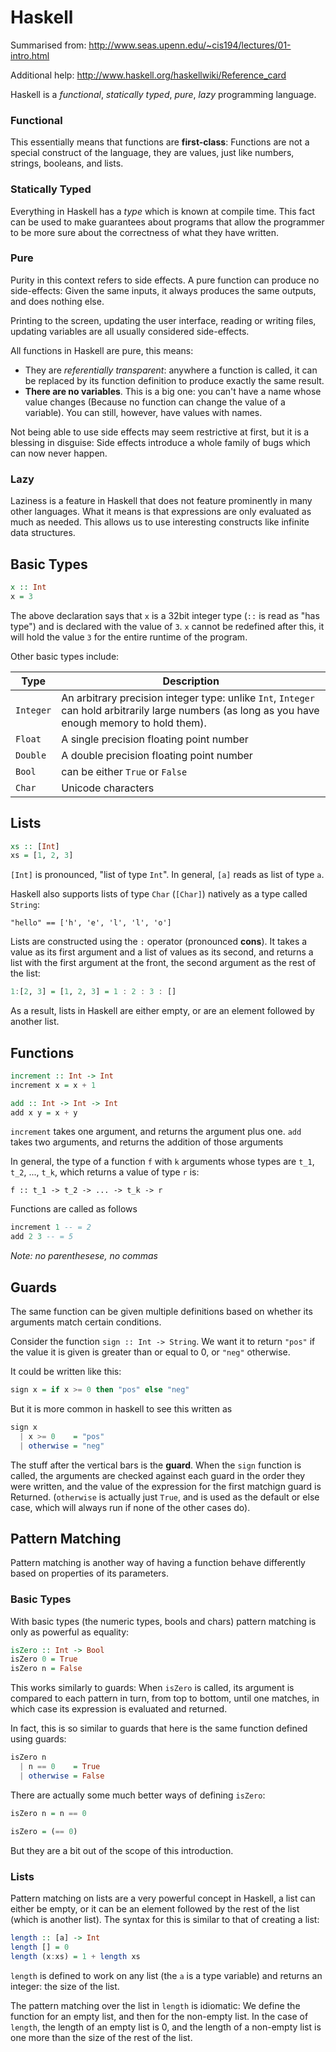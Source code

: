 # Haskell

Summarised from: http://www.seas.upenn.edu/~cis194/lectures/01-intro.html

Additional help: http://www.haskell.org/haskellwiki/Reference_card

Haskell is a *functional*, *statically typed*, *pure*, *lazy* programming
language.

### Functional

This essentially means that functions are **first-class**: Functions are not
a special construct of the language, they are values, just like numbers,
strings, booleans, and lists.

### Statically Typed

Everything in Haskell has a *type* which is known at compile time. This fact
can be used to make guarantees about programs that allow the programmer to be
more sure about the correctness of what they have written.

### Pure

Purity in this context refers to side effects. A pure function can produce
no side-effects: Given the same inputs, it always produces the same outputs,
and does nothing else.

Printing to the screen, updating the user interface, reading or writing files,
updating variables are all usually considered side-effects.

All functions in Haskell are pure, this means:

 * They are *referentially transparent*: anywhere a function is called, it
   can be replaced by its function definition to produce exactly the same
   result.
 * **There are no variables**. This is a big one: you can't have a name whose
   value changes (Because no function can change the value of a variable).
   You can still, however, have values with names.

Not being able to use side effects may seem restrictive at first, but it is a
blessing in disguise: Side effects introduce a whole family of bugs which can
now never happen.

### Lazy

Laziness is a feature in Haskell that does not feature prominently in many
other languages. What it means is that expressions are only evaluated as much
as needed. This allows us to use interesting constructs like infinite
data structures.

## Basic Types

```haskell
x :: Int
x = 3
```

The above declaration says that `x` is a 32bit integer type (`::` is read as
"has type") and is declared with the value of `3`. `x` cannot be redefined
after this, it will hold the value `3` for the entire runtime of the program.

Other basic types include:

Type      | Description
--------- | -----------
`Integer` | An arbitrary precision integer type: unlike `Int`, `Integer` can hold arbitrarily large numbers (as long as you have enough memory to hold them).
`Float`   | A single precision floating point number
`Double`  | A double precision floating point number
`Bool`    | can be either `True` or `False`
`Char`    | Unicode characters

## Lists

```haskell
xs :: [Int]
xs = [1, 2, 3]
```
`[Int]` is pronounced, "list of type `Int`". In general, `[a]` reads as list
of type `a`.

Haskell also supports lists of type `Char` (`[Char]`) natively as a
type called `String`:

    "hello" == ['h', 'e', 'l', 'l', 'o']

Lists are constructed using the `:` operator (pronounced **cons**). It takes
a value as its first argument and a list of values as its second, and returns
a list with the first argument at the front, the second argument as the rest
of the list:

```haskell
1:[2, 3] = [1, 2, 3] = 1 : 2 : 3 : []
```

As a result, lists in Haskell are either empty, or are an element followed
by another list.

## Functions

```haskell
increment :: Int -> Int
increment x = x + 1
```


```haskell
add :: Int -> Int -> Int
add x y = x + y
```

`increment` takes one argument, and returns the argument plus one.
`add` takes two arguments, and returns the addition of those arguments

In general, the type of a function `f` with `k` arguments whose types are
`t_1`, `t_2`, ..., `t_k`, which returns a value of type `r` is:

    f :: t_1 -> t_2 -> ... -> t_k -> r

Functions are called as follows

```haskell
increment 1 -- = 2
add 2 3 -- = 5
```

*Note: no parenthesese, no commas*

## Guards

The same function can be given multiple definitions based on whether its
arguments match certain conditions.

Consider the function `sign :: Int -> String`. We want it to return `"pos"` if
the value it is given is greater than or equal to 0, or `"neg"` otherwise.

It could be written like this:

```haskell
sign x = if x >= 0 then "pos" else "neg"
```

But it is more common in haskell to see this written as

```haskell
sign x
  | x >= 0    = "pos"
  | otherwise = "neg"
```

The stuff after the vertical bars is the **guard**. When the `sign` function
is called, the arguments are checked against each guard in the order they
were written, and the value of the expression for the first matchign guard is
Returned. (`otherwise` is actually just `True`, and is used as the default or
else case, which will always run if none of the other cases do).

## Pattern Matching

Pattern matching is another way of having a function behave differently based
on properties of its parameters.

### Basic Types

With basic types (the numeric types, bools and chars) pattern matching is
only as powerful as equality:

```haskell
isZero :: Int -> Bool
isZero 0 = True
isZero n = False
```

This works similarly to guards: When `isZero` is called, its argument is
compared to each pattern in turn, from top to bottom, until one matches, in
which case its expression is evaluated and returned.

In fact, this is so similar to guards that here is the same function defined
using guards:

```haskell
isZero n
  | n == 0    = True
  | otherwise = False
```

There are actually some much better ways of defining `isZero`:

```haskell
isZero n = n == 0
```

```haskell
isZero = (== 0)
```

But they are a bit out of the scope of this introduction.

### Lists

Pattern matching on lists are a very powerful concept in Haskell, a list can
either be empty, or it can be an element followed by the rest of the list
(which is another list). The syntax for this is similar to that of creating a
list:

```haskell
length :: [a] -> Int
length [] = 0
length (x:xs) = 1 + length xs
```

`length` is defined to work on any list (the `a` is a type variable) and
returns an integer: the size of the list.

The pattern matching over the list in `length` is idiomatic: We define the
function for an empty list, and then for the non-empty list. In the case of
`length`, the length of an empty list is 0, and the length of a non-empty list
is one more than the size of the rest of the list.
